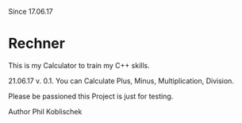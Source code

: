 Since 17.06.17
# Rechner
This is my Calculator to train my C++ skills.

21.06.17 v. 0.1.
You can Calculate Plus, Minus, Multiplication, Division.

Please be passioned this Project is just for testing.

Author Phil Koblischek
